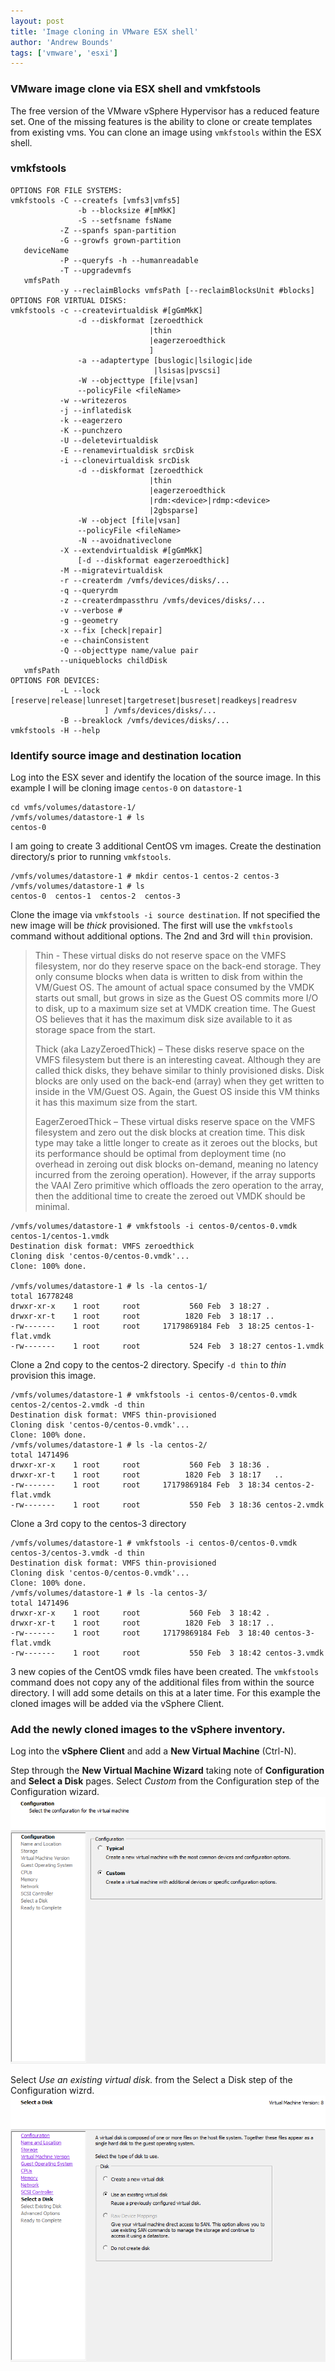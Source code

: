 ```yaml
---
layout: post
title: 'Image cloning in VMware ESX shell'
author: 'Andrew Bounds'
tags: ['vmware', 'esxi']
---
```


### VMware image clone via ESX shell and vmkfstools

The free version of the VMware vSphere Hypervisor has a reduced feature set. One of the missing features is the ability to clone or create
templates from existing vms. You can clone an image using `vmkfstools` within the ESX shell.

### vmkfstools

```text
OPTIONS FOR FILE SYSTEMS:
vmkfstools -C --createfs [vmfs3|vmfs5]
               -b --blocksize #[mMkK]
               -S --setfsname fsName
           -Z --spanfs span-partition
           -G --growfs grown-partition
   deviceName
           -P --queryfs -h --humanreadable
           -T --upgradevmfs
   vmfsPath
           -y --reclaimBlocks vmfsPath [--reclaimBlocksUnit #blocks]
OPTIONS FOR VIRTUAL DISKS:
vmkfstools -c --createvirtualdisk #[gGmMkK]
               -d --diskformat [zeroedthick
                               |thin
                               |eagerzeroedthick
                               ]
               -a --adaptertype [buslogic|lsilogic|ide
                                |lsisas|pvscsi]
               -W --objecttype [file|vsan]
               --policyFile <fileName>
           -w --writezeros
           -j --inflatedisk
           -k --eagerzero
           -K --punchzero
           -U --deletevirtualdisk
           -E --renamevirtualdisk srcDisk
           -i --clonevirtualdisk srcDisk
               -d --diskformat [zeroedthick
                               |thin
                               |eagerzeroedthick
                               |rdm:<device>|rdmp:<device>
                               |2gbsparse]
               -W --object [file|vsan]
               --policyFile <fileName>
               -N --avoidnativeclone
           -X --extendvirtualdisk #[gGmMkK]
               [-d --diskformat eagerzeroedthick]
           -M --migratevirtualdisk
           -r --createrdm /vmfs/devices/disks/...
           -q --queryrdm
           -z --createrdmpassthru /vmfs/devices/disks/...
           -v --verbose #
           -g --geometry
           -x --fix [check|repair]
           -e --chainConsistent
           -Q --objecttype name/value pair
           --uniqueblocks childDisk
   vmfsPath
OPTIONS FOR DEVICES:
           -L --lock [reserve|release|lunreset|targetreset|busreset|readkeys|readresv
                     ] /vmfs/devices/disks/...
           -B --breaklock /vmfs/devices/disks/...
vmkfstools -H --help
```

### Identify source image and destination location

Log into the ESX sever and identify the location of the source image. In
this example I will be cloning image `centos-0` on `datastore-1`

```text
cd vmfs/volumes/datastore-1/
/vmfs/volumes/datastore-1 # ls
centos-0
```

I am going to create 3 additional CentOS vm images. Create the
destination directory/s prior to running `vmkfstools`.

```text
/vmfs/volumes/datastore-1 # mkdir centos-1 centos-2 centos-3
/vmfs/volumes/datastore-1 # ls
centos-0  centos-1  centos-2  centos-3
```

Clone the image via `vmkfstools -i source destination`. If not specified
the new image will be *thick* provisioned. The first will use the
`vmkfstools` command without additional options. The 2nd and 3rd will
`thin` provision.

> Thin - These virtual disks do not reserve space on the VMFS
> filesystem, nor do they reserve space on the back-end storage. They
> only consume blocks when data is written to disk from within the
> VM/Guest OS. The amount of actual space consumed by the VMDK starts
> out small, but grows in size as the Guest OS commits more I/O to disk,
> up to a maximum size set at VMDK creation time. The Guest OS believes
> that it has the maximum disk size available to it as storage space
> from the start.
>
> Thick (aka LazyZeroedThick) – These disks reserve space on the VMFS
> filesystem but there is an interesting caveat. Although they are
> called thick disks, they behave similar to thinly provisioned disks.
> Disk blocks are only used on the back-end (array) when they get
> written to inside in the VM/Guest OS. Again, the Guest OS inside this
> VM thinks it has this maximum size from the start.
>
> EagerZeroedThick – These virtual disks reserve space on the VMFS
> filesystem and zero out the disk blocks at creation time. This disk
> type may take a little longer to create as it zeroes out the blocks,
> but its performance should be optimal from deployment time (no
> overhead in zeroing out disk blocks on-demand, meaning no latency
> incurred from the zeroing operation). However, if the array supports
> the VAAI Zero primitive which offloads the zero operation to the
> array, then the additional time to create the zeroed out VMDK should
> be minimal.

```text
/vmfs/volumes/datastore-1 # vmkfstools -i centos-0/centos-0.vmdk centos-1/centos-1.vmdk
Destination disk format: VMFS zeroedthick
Cloning disk 'centos-0/centos-0.vmdk'...
Clone: 100% done.

/vmfs/volumes/datastore-1 # ls -la centos-1/
total 16778248
drwxr-xr-x    1 root     root           560 Feb  3 18:27 .
drwxr-xr-t    1 root     root          1820 Feb  3 18:17 ..
-rw-------    1 root     root     17179869184 Feb  3 18:25 centos-1-flat.vmdk
-rw-------    1 root     root           524 Feb  3 18:27 centos-1.vmdk
```

Clone a 2nd copy to the centos-2 directory. Specify `-d thin` to *thin*
provision this image.

```text
/vmfs/volumes/datastore-1 # vmkfstools -i centos-0/centos-0.vmdk centos-2/centos-2.vmdk -d thin
Destination disk format: VMFS thin-provisioned
Cloning disk 'centos-0/centos-0.vmdk'...
Clone: 100% done.
/vmfs/volumes/datastore-1 # ls -la centos-2/
total 1471496
drwxr-xr-x    1 root     root           560 Feb  3 18:36 .
drwxr-xr-t    1 root     root          1820 Feb  3 18:17   ..
-rw-------    1 root     root     17179869184 Feb  3 18:34 centos-2-flat.vmdk
-rw-------    1 root     root           550 Feb  3 18:36 centos-2.vmdk
```

Clone a 3rd copy to the centos-3 directory

```text
/vmfs/volumes/datastore-1 # vmkfstools -i centos-0/centos-0.vmdk centos-3/centos-3.vmdk -d thin
Destination disk format: VMFS thin-provisioned
Cloning disk 'centos-0/centos-0.vmdk'...
Clone: 100% done.
/vmfs/volumes/datastore-1 # ls -la centos-3/
total 1471496
drwxr-xr-x    1 root     root           560 Feb  3 18:42 .
drwxr-xr-t    1 root     root          1820 Feb  3 18:17 ..
-rw-------    1 root     root     17179869184 Feb  3 18:40 centos-3-flat.vmdk
-rw-------    1 root     root           550 Feb  3 18:42 centos-3.vmdk
```

3 new copies of the CentOS vmdk files have been created. The
`vmkfstools` command does not copy any of the additional files from
within the source directory. I will add some details on this at a later
time. For this example the cloned images will be added via the vSphere
Client.

### Add the newly cloned images to the vSphere inventory.

Log into the **vSphere Client** and add a **New Virtual Machine**
(Ctrl-N).

Step through the **New Virtual Machine Wizard** taking note of
**Configuration** and **Select a Disk** pages. Select *Custom* from the
Configuration step of the Configuration wizard.
![vsphere-config-custom](/assets/img/vsphere-config-custom.png)

Select *Use an existing virtual disk.* from the Select a Disk step of
the Configuration wizrd.
![vsphere-config-existing](/assets/img/vsphere-config-existing.png)
